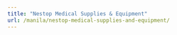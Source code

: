 ```yaml
---
title: "Nestop Medical Supplies & Equipment"
url: /manila/nestop-medical-supplies-and-equipment/
---
```

